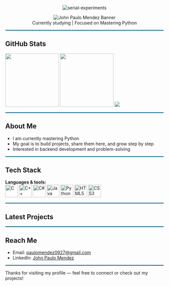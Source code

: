 <p align="center">
  <img src="https://github.com/user-attachments/assets/6a07094c-4838-4284-b28e-c81b8a0b05dc" alt="serial-experiments" />
</p>


<!-- Name banner (centered, smaller SVG) -->
<div align="center">
  <img src="https://svg-banners.vercel.app/api?type=typeWriter&text1=Hey%20there%2C%20I%27m%20John%20Paulo%20Mendez&width=700&height=60" alt="John Paulo Mendez Banner" />
</div>

<!-- Short status message (centered) -->
<div align="center">
  Currently studying | Focused on Mastering Python
</div>

<hr style="border:1px solid #4FC3F7;"/>

## GitHub Stats

<img height="170" src="https://github-readme-stats.vercel.app/api?username=jmmendez-ops&show_icons=true&count_private=true&theme=darcula&hide_border=true&hide=issues,contribs&bg_color=00000000" />

<img height="170" src="https://github-readme-stats.vercel.app/api/top-langs/?username=jmmendez-ops&layout=compact&hide_border=true&theme=darcula&bg_color=00000000&langs_count=6&hide=jupyter%20notebook,tex,css,php" />

<img src="https://github-readme-streak-stats.herokuapp.com?user=jmmendez-ops&theme=darcula&hide_border=true&background=FFFFFF00" />

<hr style="border:1px solid #4FC3F7;"/>

## About Me
- I am currently mastering Python  
- My goal is to build projects, share them here, and grow step by step  
- Interested in backend development and problem-solving

<hr style="border:1px solid #4FC3F7;"/>

## Tech Stack

**Languages & tools:**  
<span>
  <img src="https://cdn.jsdelivr.net/gh/devicons/devicon/icons/c/c-original.svg" width="40" alt="C"/>
  <img src="https://cdn.jsdelivr.net/gh/devicons/devicon/icons/cplusplus/cplusplus-original.svg" width="40" alt="C++"/>
  <img src="https://cdn.jsdelivr.net/gh/devicons/devicon/icons/csharp/csharp-original.svg" width="40" alt="C#"/>
  <img src="https://cdn.jsdelivr.net/gh/devicons/devicon/icons/java/java-original.svg" width="40" alt="Java"/>
  <img src="https://cdn.jsdelivr.net/gh/devicons/devicon/icons/python/python-original.svg" width="40" alt="Python"/>
  <img src="https://cdn.jsdelivr.net/gh/devicons/devicon/icons/html5/html5-original.svg" width="40" alt="HTML5"/>
  <img src="https://cdn.jsdelivr.net/gh/devicons/devicon/icons/css3/css3-original.svg" width="40" alt="CSS3"/>
</span>

<hr style="border:1px solid #4FC3F7;"/>

## Latest Projects
<!--START_SECTION:activity-->
<!--END_SECTION:activity-->

<hr style="border:1px solid #4FC3F7;"/>

## Reach Me
- Email: paulomendez0927@gmail.com  
- LinkedIn: [John Paulo Mendez](https://www.linkedin.com/in/john-paulo-mendez-213095381?utm_source=share&utm_campaign=share_via&utm_content=profile&utm_medium=android_app)

<hr style="border:1px solid #4FC3F7;"/>

Thanks for visiting my profile — feel free to connect or check out my projects!
